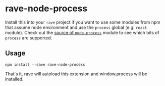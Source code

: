 # rave-node-process

Install this into your `rave` project if you want to use some modules from npm that assume node environment and use the `process` global (e.g. `react` module). Check out the [source of `node-process`](https://github.com/defunctzombie/node-process/blob/master/browser.js) module to see which bits of `process` are supported.

## Usage

```
npm install --save rave-node-process
```

That's it, rave will autoload this extension and window.process will be installed.